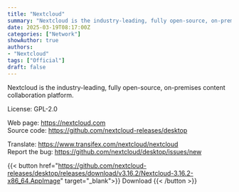 ```yaml
---
title: "Nextcloud"
summary: "Nextcloud is the industry-leading, fully open-source, on-premises content collaboration platform."
date: 2025-03-19T08:17:00Z
categories: ["Network"]
showAuthor: true
authors:
- "Nextcloud"
tags: ["Official"]
draft: false
---
```


Nextcloud is the industry-leading, fully open-source, on-premises content collaboration platform.

License: GPL-2.0

Web page: <https://nextcloud.com>  
Source code: <https://github.com/nextcloud-releases/desktop>

Translate: <https://www.transifex.com/nextcloud/nextcloud>  
Report the bug: <https://github.com/nextcloud/desktop/issues/new>  

{{< button href="https://github.com/nextcloud-releases/desktop/releases/download/v3.16.2/Nextcloud-3.16.2-x86_64.AppImage" target="_blank">}}
Download
{{< /button >}}